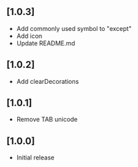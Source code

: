 ## [1.0.3]

- Add commonly used symbol to "except"
- Add icon
- Update README.md

## [1.0.2]

- Add clearDecorations

## [1.0.1]

- Remove TAB unicode

## [1.0.0]

- Initial release

